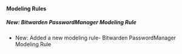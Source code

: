 
#### Modeling Rules

##### New: Bitwarden PasswordManager Modeling Rule

- New: Added a new modeling rule- Bitwarden PasswordManager Modeling Rule
